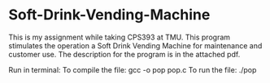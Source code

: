 # Soft-Drink-Vending-Machine
This is my assignment while taking CPS393 at TMU.
This program stimulates the operation a Soft Drink Vending Machine for maintenance and customer use.
The description for the program is in the attached pdf.

Run in terminal:
To compile the file: gcc -o pop pop.c
To run the file: ./pop

